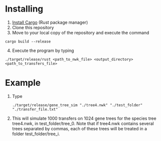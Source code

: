 # Installing
1. [Install Cargo](https://doc.rust-lang.org/cargo/getting-started/installation.html) (Rust package manager)
2. Clone this repository
3. Move to your local copy of the repository and execute the command
 ```
cargo build --release
```
4. Execute the program by typing
```
./target/release/rust <path_to_nwk_file> <output_directory> <path_to_transfers_file>
```

# Example
1. Type
   ```
   ./target/release/gene_tree_sim "./tree4.nwk" "./test_folder" "./transfer_file.txt"
   ```
2. This will simulate 1000 transfers on 1024 gene trees for the species tree tree4.nwk, in test_folder/tree_0. Note that if tree4.nwk contains several trees separated by commas, each of these trees will be treated in a folder test_folder/tree_i.
